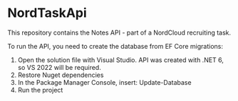 # NordTaskApi
This repository contains the Notes API - part of a NordCloud recruiting task.

To run the API, you need to create the database from EF Core migrations:
  1. Open the solution file with Visual Studio. API was created with .NET 6, so VS 2022 will be required.
  2. Restore Nuget dependencies
  3. In the Package Manager Console, insert: Update-Database
  4. Run the project
